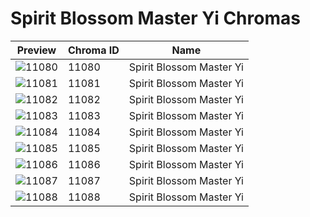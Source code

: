 # Spirit Blossom Master Yi Chromas



| Preview | Chroma ID | Name |
|---------|-----------|------|
| ![11080](https://raw.communitydragon.org/latest/plugins/rcp-be-lol-game-data/global/default/v1/champion-chroma-images/11/11080.png) | 11080 | Spirit Blossom Master Yi |
| ![11081](https://raw.communitydragon.org/latest/plugins/rcp-be-lol-game-data/global/default/v1/champion-chroma-images/11/11081.png) | 11081 | Spirit Blossom Master Yi |
| ![11082](https://raw.communitydragon.org/latest/plugins/rcp-be-lol-game-data/global/default/v1/champion-chroma-images/11/11082.png) | 11082 | Spirit Blossom Master Yi |
| ![11083](https://raw.communitydragon.org/latest/plugins/rcp-be-lol-game-data/global/default/v1/champion-chroma-images/11/11083.png) | 11083 | Spirit Blossom Master Yi |
| ![11084](https://raw.communitydragon.org/latest/plugins/rcp-be-lol-game-data/global/default/v1/champion-chroma-images/11/11084.png) | 11084 | Spirit Blossom Master Yi |
| ![11085](https://raw.communitydragon.org/latest/plugins/rcp-be-lol-game-data/global/default/v1/champion-chroma-images/11/11085.png) | 11085 | Spirit Blossom Master Yi |
| ![11086](https://raw.communitydragon.org/latest/plugins/rcp-be-lol-game-data/global/default/v1/champion-chroma-images/11/11086.png) | 11086 | Spirit Blossom Master Yi |
| ![11087](https://raw.communitydragon.org/latest/plugins/rcp-be-lol-game-data/global/default/v1/champion-chroma-images/11/11087.png) | 11087 | Spirit Blossom Master Yi |
| ![11088](https://raw.communitydragon.org/latest/plugins/rcp-be-lol-game-data/global/default/v1/champion-chroma-images/11/11088.png) | 11088 | Spirit Blossom Master Yi |